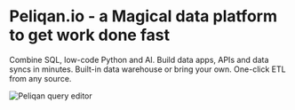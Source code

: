 # Peliqan.io - a Magical data platform to get work done fast
Combine SQL, low-code Python and AI. Build data apps, APIs and data syncs in minutes. Built-in data warehouse or bring your own. One-click ETL from any source.

![Peliqan query editor](https://peliqan.io/wp-content/uploads/2023/08/SQL-editor-table-hover-info-detail-view.png)
